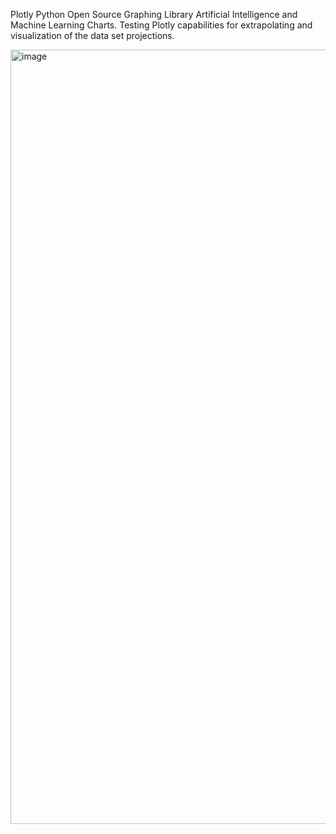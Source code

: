 Plotly Python Open Source Graphing Library Artificial Intelligence and Machine Learning Charts. 
Testing Plotly capabilities for extrapolating and visualization of the data set projections. 

<img width="1239" alt="image" src="https://github.com/ewpHumanTech/AI-playground/assets/170042205/0eaa5dcf-b47d-4b70-aa7b-9e76b8f217c3">
